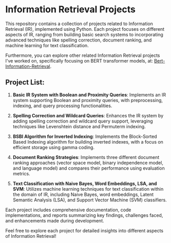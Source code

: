 # Information Retrieval Projects

This repository contains a collection of projects related to Information Retrieval (IR), implemented using Python. Each project focuses on different aspects of IR, ranging from building basic search systems to incorporating advanced techniques like spelling correction, document ranking, and machine learning for text classification.

Furthermore, you can explore other related Information Retrieval projects I've worked on, specifically focusing on BERT transformer models, at: [Bert-Information-Retrieval](https://github.com/proshir/Bert-Information-Retrieval).

## Project List:

1. **Basic IR System with Boolean and Proximity Queries**: Implements an IR system supporting Boolean and proximity queries, with preprocessing, indexing, and query processing functionalities.

2. **Spelling Correction and Wildcard Queries**: Enhances the IR system by adding spelling correction and wildcard query support, leveraging techniques like Levenshtein distance and Permuterm indexing.

3. **BSBI Algorithm for Inverted Indexing**: Implements the Block-Sorted Based Indexing algorithm for building inverted indexes, with a focus on efficient storage using gamma coding.

4. **Document Ranking Strategies**: Implements three different document ranking approaches (vector space model, binary independence model, and language model) and compares their performance using evaluation metrics.

5. **Text Classification with Naive Bayes, Word Embeddings, LSA, and SVM**: Utilizes machine learning techniques for text classification within the domain of IR, including Naive Bayes, word embeddings, Latent Semantic Analysis (LSA), and Support Vector Machine (SVM) classifiers.

Each project includes comprehensive documentation, code implementations, and reports summarizing key findings, challenges faced, and enhancements made during development.

Feel free to explore each project for detailed insights into different aspects of Information Retrieval!
